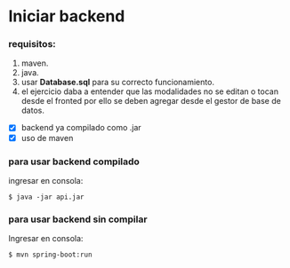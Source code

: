 # Iniciar backend

### requisitos:
1. maven.
2. java.
3. usar **Database.sql** para su correcto funcionamiento.
4. el ejercicio daba a entender que las modalidades no se editan o tocan desde el fronted por ello se deben agregar desde el gestor de base de datos.

- [x] backend ya compilado como .jar
- [x] uso de maven

### para usar backend compilado
ingresar en consola:
```
$ java -jar api.jar
```
### para usar backend sin compilar
Ingresar en consola:
```
$ mvn spring-boot:run
```
